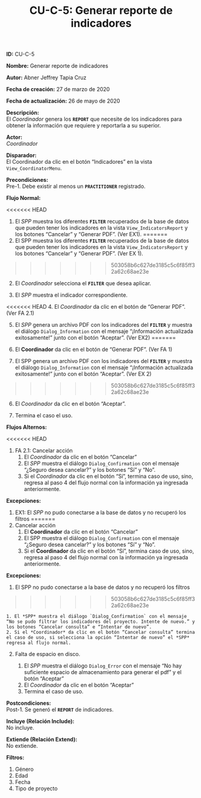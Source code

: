 ﻿---
layout: page
title: "CU-C-5: Generar reporte de indicadores"
permalink: /design-specification/uc-descriptions/coordinator/cu-c-5/
hide_hero: true
---

**ID:** CU-C-5

**Nombre:** Generar reporte de indicadores

**Autor:** Abner Jeffrey Tapia Cruz

**Fecha de creación:** 27 de marzo de 2020

**Fecha de actualización:** 26 de mayo de 2020

**Descripción:**  
El *Coordinador* genera los **`REPORT`** que necesite de los indicadores para obtener la información que requiere y reportarla a su superior.

**Actor:**  
*Coordinador*

**Disparador:**  
El Coordinador da clic en el botón “Indicadores” en la vista `View_CoordinatorMenu`.

**Precondiciones:**  
Pre-1. Debe existir al menos un **`PRACTITIONER`** registrado.

**Flujo Normal:**  

<<<<<<< HEAD
1. El *SPP* muestra los diferentes **`FILTER`** recuperados de la base de datos que pueden tener los indicadores en la vista `View_IndicatorsReport` y los botones “Cancelar” y “Generar PDF”. (Ver EX1).
=======
1. El SPP muestra los diferentes **`FILTER`** recuperados de la base de datos que pueden tener los indicadores en la vista `View_IndicatorsReport` y los botones “Cancelar” y “Generar PDF”. (Ver EX 1).
>>>>>>> 503058b6c627de3185c5c6f85ff32a62c68ae23e

2. El *Coordinador* selecciona el **`FILTER`** que desea aplicar.

3. El *SPP* muestra el indicador correspondiente.

<<<<<<< HEAD
4. El *Coordinador* da clic en el botón de “Generar PDF”. (Ver FA 2.1)

5. El *SPP* genera un archivo PDF con los indicadores del **`FILTER`** y muestra el diálogo `Dialog_Information` con el mensaje “¡Información actualizada exitosamente!” junto con el botón “Aceptar”. (Ver EX2)
=======
4. El **Coordinador** da clic en el botón de “Generar PDF”. (Ver FA 1)

5. El SPP genera un archivo PDF con los indicadores del **`FILTER`** y muestra el diálogo `Dialog_Information` con el mensaje “¡Información actualizada exitosamente!” junto con el botón “Aceptar”. (Ver EX 2)
>>>>>>> 503058b6c627de3185c5c6f85ff32a62c68ae23e

6. El *Coordinador* da clic en el botón “Aceptar”.

7. Termina el caso el uso.

**Flujos Alternos:**  

<<<<<<< HEAD
1. FA 2.1: Cancelar acción
	1. El *Coordinador* da clic en el botón “Cancelar”
	2. El *SPP* muestra el diálogo `Dialog_Confirmation` con el mensaje “¿Seguro desea cancelar?” y los botones “Sí” y “No”.
	3. Si el *Coordinador* da clic en el botón “Sí”, termina caso de uso, sino, regresa al paso 4 del flujo normal con la información ya ingresada anteriormente.

**Excepciones:**  
1. EX1: El *SPP* no pudo conectarse a la base de datos y no recuperó los filtros
=======
1. Cancelar acción
	1. El **Coordinador** da clic en el botón “Cancelar”
	2. El SPP muestra el diálogo `Dialog_Confirmation` con el mensaje “¿Seguro desea cancelar?” y los botones “Sí” y “No”.
	3. Si el **Coordinador** da clic en el botón “Sí”, termina caso de uso, sino, regresa al paso 4 del flujo normal con la información ya ingresada anteriormente.

**Excepciones:**  
1. El SPP no pudo conectarse a la base de datos y no recuperó los filtros
>>>>>>> 503058b6c627de3185c5c6f85ff32a62c68ae23e

	1. El *SPP* muestra el diálogo `Dialog_Confirmation` con el mensaje “No se pudo filtrar los indicadores del proyecto. Intente de nuevo.” y los botones “Cancelar consulta” e “Intentar de nuevo”.
	2. Si el *Coordinador* da clic en el botón “Cancelar consulta” termina el caso de uso, si selecciona la opción “Intentar de nuevo” el *SPP* regresa al flujo normal.

2. Falta de espacio en disco.

	1. El *SPP* muestra el diálogo `Dialog_Error` con el mensaje “No hay suficiente espacio de almacenamiento para generar el pdf” y el botón “Aceptar”
	2. El *Coordinador* da clic en el botón “Aceptar”
	3. Termina el caso de uso.

**Postcondiciones:**  
Post-1. Se generó el **`REPORT`** de indicadores.

**Incluye (Relación Include):**  
No incluye.

**Extiende (Relación Extend):**  
No extiende.

**Filtros:**  
1. Género
2. Edad
3. Fecha
4. Tipo de proyecto
